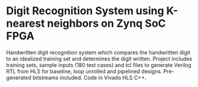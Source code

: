 # Digit Recognition System using K-nearest neighbors on Zynq SoC FPGA 
Handwritten digit recognition system which compares the handwritten digit to an idealized training set and determines the digit written. Project includes training sets, sample inputs (180 test cases) and tcl files to generate Verilog RTL from HLS for baseline, loop unrolled and pipelined designs.
Pre-generated bitstreams included.
Code in Vivado HLS C++.
